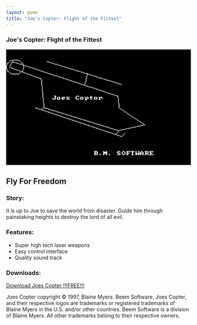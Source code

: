```yaml
---
layout: game
title: "Joe's Copter: Flight of the Fittest"
---
```

### Joe's Copter: Flight of the Fittest

![Game Logo](assets/games/joescreen.jpg)

## Fly For Freedom

### Story:

It is up to Joe to save the world from disaster.  Guide him through painstaking heights to destroy the lord of all evil.

### Features:
* Super high tech laser weapons
* Easy control interface
* Quality sound track

### Downloads:
<a href="software/joes.zip">Download Joes Copter !!!FREE!!!</a>

Joes Copter copyright &copy; 1997, Blaine Myers.   Beem Software, Joes Copter, and their respective logos are trademarks or registered trademarks of Blaine Myers in the U.S. and/or other countries.  Beem Software is a division of Blaine Myers.  All other trademarks belong to their respective owners.